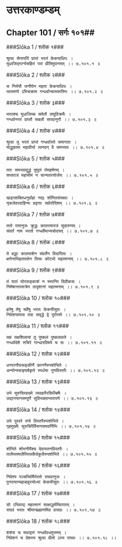 उत्तरकाण्डम्डम्
===============================


## Chapter 101  / सर्गः १०१##


###Slōka 1 / श्लोक १###


    श्रुत्वा सेनापतिं प्राप्तं भरतं केकयाधिपः ।
    युधाजिद्गार्ग्यसहितं परां प्रीतिमुपागमत् ।। ७.१०१.१ ॥


###Slōka 2 / श्लोक २###


    स निर्ययौ जनौघेन महता केकयाधिपः ।
    त्वरमाणो ऽभिचक्राम गन्धर्वान्कामरूपिणः ।। ७.१०१.२ ॥


###Slōka 3 / श्लोक ३###


    भरतश्च युधाजिच्च समेतौ लघुविक्रमैः ।
    गन्धर्वनगरं प्राप्तौ सबलौ सपदानुगौ ।। ७.१०१.३ ॥


###Slōka 4 / श्लोक ४###


    श्रुत्वा तु भरतं प्राप्तं गन्धर्वास्ते समागताः ।
    योद्धुकामा महावीर्या व्यनदन् वै समन्ततः ।। ७.१०१.४ ॥


###Slōka 5 / श्लोक ५###


    ततः समभवद्युद्धं तुमुलं रोमहर्षणम् ।
    सप्तरात्रं महाभीमं न चान्यतरयोर्जयः ।। ७.१०१.५ ॥


###Slōka 6 / श्लोक ६###


    खड्गशक्तिधनुर्ग्राहा नद्यः शोणितसंस्रवाः ।
    नृकलेवरवाहिन्यः प्रवृत्ताः सर्वतोदिशम् ।। ७.१०१.६ ॥


###Slōka 7 / श्लोक ७###


    ततो रामानुजः क्रुद्धः कालस्यास्त्रं सुदारुणम् ।
    संवर्तं नाम भरतो गन्धर्वेष्वभ्यचोदयत् ।। ७.१०१.७ ॥


###Slōka 8 / श्लोक ८###


    ते बद्धाः कालपाशेन संवर्तेन विदारिताः ।
    क्षणेनाभिहतास्तेन तिस्रः कोट्यो महात्मनाम् ।। ७.१०१.८ ॥


###Slōka 9 / श्लोक ९###


    तं घातं घोरसङ्काशं न स्मरन्ति दिवौकसः ।
    निमेषान्तरमात्रेण तादृशानां महात्मनाम् ।। ७.१०१.९ ॥


###Slōka 10 / श्लोक १०###


    हतेषु तेषु सर्वेषु भरतः केकयीसुतः ।
    निवेशयामास तदा समृद्धे द्वे पुरोत्तमे ।। ७.१०१.१० ॥


###Slōka 11 / श्लोक ११###


    तक्षं तक्षशिलायां तु पुष्कलं पुष्कलावते ।
    गन्धर्वदेशे रुचिरे गान्धारविषये च सः ।। ७.१०१.११ ॥


###Slōka 12 / श्लोक १२###


    धनरत्नौघसङ्कीर्णे काननैरुपशोभिते ।
    अन्योन्यसङ्घर्षकृते स्पर्धया गुणविस्तरैः ।। ७.१०१.१२ ॥


###Slōka 13 / श्लोक १३###


    उभे सुरुचिरप्रख्ये व्यवहारैरकिल्बिषैः ।
    उद्यानयानसम्पूर्णे सुविभक्तान्तरापणे ।। ७.१०१.१३ ॥


###Slōka 14 / श्लोक १४###


    उभे पुरवरे रम्ये विस्तरैरुपशोभिते ।
    गृहमुख्यैः सुरुचिरैर्विमानसमवर्णिभिः ।। ७.१०१.१४ ॥


###Slōka 15 / श्लोक १५###


    शोभिते शोभनीयैश्च देवायतनविस्तरैः ।
    तालैस्तमालैस्तिलकैर्वकुलैरुपशोभिते ।। ७.१०१.१५ ॥


###Slōka 16 / श्लोक १६###


    निवेश्य पञ्चभिर्वर्षैर्भरतो राघवानुजः ।
    पुनरायान्महाबाहुरयोध्यां केकयीसुतः ।। ७.१०१.१६ ॥


###Slōka 17 / श्लोक १७###


    सो ऽभिवाद्य महात्मानं साक्षाद्धर्ममिवापरम् ।
    राघवं भरतः श्रीमान्ब्रह्माणमिव वासवः ।। ७.१०१.१७ ॥


###Slōka 18 / श्लोक १८###


    शशंस च यथावृत्तं गन्धर्ववधमुत्तमम् ।
    निवेशनं च देशस्य श्रुत्वा प्रीतो ऽस्य राघवः ।। ७.१०१.१८ ।।


